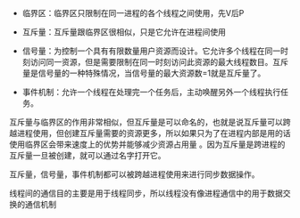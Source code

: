 - 临界区：临界区只限制在同一进程的各个线程之间使用，先V后P
- 互斥量：互斥量跟临界区很相似，只是它允许在进程间使用
- 信号量：为控制一个具有有限数量用户资源而设计。它允许多个线程在同一时刻访问同一资源，但是需要限制在同一时刻访问此资源的最大线程数目。互斥量是信号量的一种特殊情况，当信号量的最大资源数=1就是互斥量了。

- 事件机制：允许一个线程在处理完一个任务后，主动唤醒另外一个线程执行任务。

互斥量与临界区的作用非常相似，但互斥量是可以命名的，也就是说互斥量可以跨越进程使用，但创建互斥量需要的资源更多，所以如果只为了在进程内部是用的话使用临界区会带来速度上的优势并能够减少资源占用量 。因为互斥量是跨进程的互斥量一旦被创建，就可以通过名字打开它。

互斥量，信号量，事件机制都可以被跨越进程使用来进行同步数据操作。

线程间的通信目的主要是用于线程同步，所以线程没有像进程通信中的用于数据交换的通信机制

